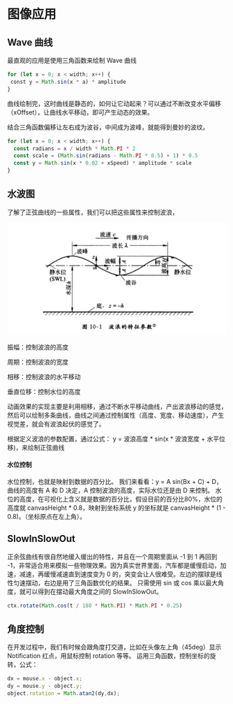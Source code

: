 # 图像应用

##  Wave 曲线

最直观的应用是使用三角函数来绘制 Wave 曲线
```js
for (let x = 0; x < width; x++) {
 const y = Math.sin(x * a) * amplitude
}
```
<sin-panel/>
曲线绘制完，这时曲线是静态的，如何让它动起来？可以通过不断改变水平偏移（xOffset），让曲线水平移动，即可产生动态的效果。

结合三角函数偏移让左右成为波谷，中间成为波峰，就能得到曼妙的波纹。
```js
for (let x = 0; x < width; x++) {
  const radians = x / width * Math.PI * 2
  const scale = (Math.sin(radians - Math.PI * 0.5) + 1) * 0.5
  const y = Math.sin(x * 0.02 + xSpeed) * amplitude * scale
}
```
<sin-run-panel/>

## 水波图
<WaterWavePanel/>
了解了正弦曲线的一些属性，我们可以把这些属性来控制波浪，

![An image](./waterWave.png)

振幅：控制波浪的高度

周期：控制波浪的宽度

相移：控制波浪的水平移动

垂直位移：控制水位的高度

动画效果的实现主要是利用相移，通过不断水平移动曲线，产出波浪移动的感觉，然后可以绘制多条曲线，曲线之间通过控制属性（高度、宽度、移动速度），产生视觉差，就会有波浪起伏的感觉了。

根据定义波浪的参数配置，通过公式： y = 波浪高度 * sin(x * 波浪宽度 + 水平位移)，来绘制正弦曲线
#### 水位控制
水位控制，也就是映射到数据的百分比。
我们来看看：y = A sin(Bx + C) + D，曲线的高度有 A 和 D 决定，A 控制波浪的高度，实际水位还是由 D 来控制。
水位的高度，在可视化上含义就是数据的百分比，假设目前的百分比80%，水位的高度就 canvasHeight * 0.8，映射到坐标系统 y 的坐标就是 canvasHeight * (1 - 0.8)。（坐标原点在左上角）。


## SlowInSlowOut
正余弦曲线有很自然地缓入缓出的特性，并且在一个周期里面从 -1 到 1 再回到 -1，非常适合用来模拟一些物理效果。因为真实世界里面，汽车都是缓慢启动，加速，减速，再缓慢减速直到速度变为 0 的，突变会让人很难受。左边的摆球是线性匀速摆动，右边是用了三角函数优化的结果。
<SlowInSlowOut/>
只需使用 sin 或 cos 乘以最大角度，就可以得到在摆动最大角度之间的 SlowInSlowOut。
```js
ctx.rotate(Math.cos(t / 180 * Math.PI) * Math.PI * 0.25)
```

## 角度控制
在开发过程中，我们有时候会跟角度打交道，比如在头像左上角（45deg）显示 Notification 红点，用鼠标控制 rotation 等等。
运用三角函数，控制坐标的旋转，公式：
```js
dx = mouse.x - object.x; 
dy = mouse.y - object.y; 
object.rotation = Math.atan2(dy,dx); 
```
<Arrow/>

<!-- ## SadMan -->
<!-- <ManPanel/> -->
<script>
export default {
  data() {
      return {
      }
  }
}
</script>